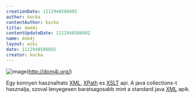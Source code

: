 ```yaml
---
creationDate: 1112948586892 
author: kocka 
contentAuthor: kocka 
title: dom4j 
contentUpdateDate: 1112948586892 
name: dom4j 
layout: wiki 
date: 1112948586892 
creator: kocka 
---
```

![image](http://dom4j.org/images/logo.gif)(http://dom4j.org/)

Egy konnyen hasznalhato [XML](XML.html), [XPath](XPath.html) es [XSLT](XSLT.html) api. A java collections-t hasznalja, szoval lenyegesen baratsagosabb mint a standard java [XML](XML.html) apik.
